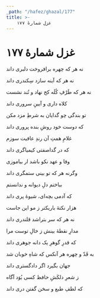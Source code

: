 ```yaml
---
_path: "/hafez/ghazal/177"
title: >-
    غزل شمارهٔ ۱۷۷
---
```

# غزل شمارهٔ ۱۷۷

<div class="b" id="bn1"><div class="m1"><p>نه هر که چهره برافروخت دلبری داند</p></div>
<div class="m2"><p>نه هر که آینه سازد سِکندری داند</p></div></div>
<div class="b" id="bn2"><div class="m1"><p>نه هر که طَرْفِ کُلَه کج نهاد و تُند نشست</p></div>
<div class="m2"><p>کلاه داری و آیینِ سروری داند</p></div></div>
<div class="b" id="bn3"><div class="m1"><p>تو بندگی چو گدایان به شرطِ مزد مکن</p></div>
<div class="m2"><p>که دوست خود روشِ بنده پروری داند</p></div></div>
<div class="b" id="bn4"><div class="m1"><p>غلامِ همتِ آن رندِ عافیت سوزم</p></div>
<div class="m2"><p>که در گداصفتی کیمیاگری داند</p></div></div>
<div class="b" id="bn5"><div class="m1"><p>وفا و عهد نکو باشد ار بیاموزی</p></div>
<div class="m2"><p>وگرنه هر که تو بینی ستمگری داند</p></div></div>
<div class="b" id="bn6"><div class="m1"><p>بباختم دلِ دیوانه و ندانستم</p></div>
<div class="m2"><p>که آدمی بچه‌ای، شیوهٔ پری داند</p></div></div>
<div class="b" id="bn7"><div class="m1"><p>هزار نکتهٔ باریکتر ز مو این جاست</p></div>
<div class="m2"><p>نه هر که سر بتراشد قلندری داند</p></div></div>
<div class="b" id="bn8"><div class="m1"><p>مدارِ نقطهٔ بینش ز خالِ توست مرا</p></div>
<div class="m2"><p>که قدرِ گوهرِ یک دانه جوهری داند</p></div></div>
<div class="b" id="bn9"><div class="m1"><p>به قَدّ و چهره هر آنکس که شاهِ خوبان شد</p></div>
<div class="m2"><p>جهان بگیرد اگر دادگستری داند</p></div></div>
<div class="b" id="bn10"><div class="m1"><p>ز شعرِ دلکَشِ حافظ کسی بُوَد آگاه</p></div>
<div class="m2"><p>که لطفِ طبع و سخن گفتن دری داند</p></div></div>

